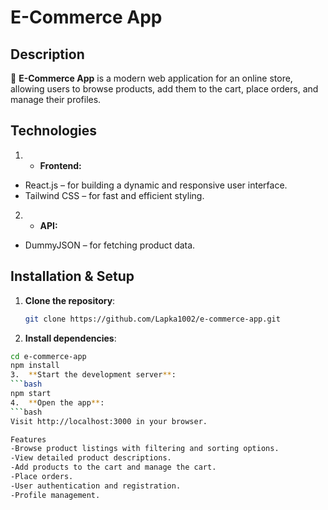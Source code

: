 # E-Commerce App

## Description
🛒 **E-Commerce App** is a modern web application for an online store, allowing users to browse products, add them to the cart, place orders, and manage their profiles. 

## Technologies 
 1. - **Frontend:**  
  - React.js – for building a dynamic and responsive user interface.  
  - Tailwind CSS – for fast and efficient styling. 
 2. - **API:**  
  - DummyJSON – for fetching product data.  

## Installation & Setup 
1. **Clone the repository**:
   ```bash
   git clone https://github.com/Lapka1002/e-commerce-app.git
2.   **Install dependencies**:
   ```bash
   cd e-commerce-app
   npm install
3.  **Start the development server**:
   ```bash
   npm start
4.  **Open the app**:
   ```bash
   Visit http://localhost:3000 in your browser.

Features
 -Browse product listings with filtering and sorting options.
 -View detailed product descriptions.
 -Add products to the cart and manage the cart.
 -Place orders.
 -User authentication and registration.
 -Profile management.